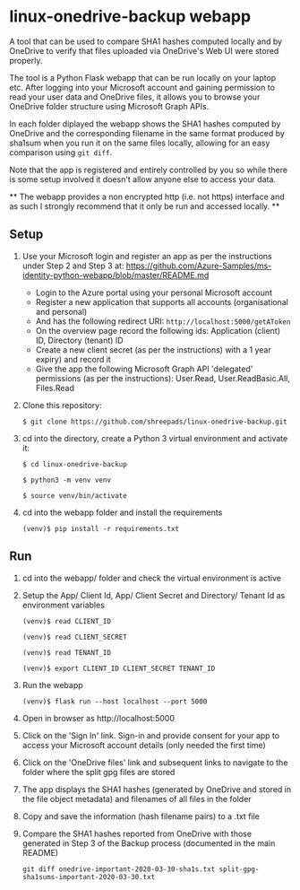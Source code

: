 # linux-onedrive-backup webapp

A tool that can be used to compare SHA1 hashes computed locally and by OneDrive to verify
that files uploaded via OneDrive's Web UI were stored properly.

The tool is a Python Flask webapp that can be run locally on your laptop etc. After logging
into your Microsoft account and gaining permission to read your user data and OneDrive files,
it allows you to browse your OneDrive folder structure using Microsoft Graph APIs.

In each folder diplayed the webapp shows the SHA1 hashes computed by OneDrive and the
corresponding filename in the same format produced by sha1sum when you run it on the same
files locally, allowing for an easy comparison using `git diff`.

Note that the app is registered and entirely controlled by you so while there is some setup
involved it doesn't allow anyone else to access your data.

** The webapp provides a non encrypted http (i.e. not https) interface and as such I strongly
recommend that it only be run and accessed locally. **

## Setup

1. Use your Microsoft login and register an app as per the instructions under Step 2 and
   Step 3 at: https://github.com/Azure-Samples/ms-identity-python-webapp/blob/master/README.md

   * Login to the Azure portal using your personal Microsoft account
   * Register a new application that supports all accounts (organisational and personal)
   * And has the following redirect URI: `http://localhost:5000/getAToken`
   * On the overview page record the following ids: Application (client) ID, Directory (tenant) ID
   * Create a new client secret (as per the instructions) with a 1 year expiry) and record it
   * Give the app the following Microsoft Graph API 'delegated' permissions (as 
     per the instructions): User.Read, User.ReadBasic.All, Files.Read

1. Clone this repository:

   `$ git clone https://github.com/shreepads/linux-onedrive-backup.git`
   
1. cd into the directory, create a Python 3 virtual environment and activate it:

   `$ cd linux-onedrive-backup`
   
   `$ python3 -m venv venv`
   
   `$ source venv/bin/activate`
   
1. cd into the webapp folder and install the requirements

   `(venv)$ pip install -r requirements.txt`
   

## Run

1. cd into the webapp/ folder and check the virtual environment is active

1. Setup the App/ Client Id, App/ Client Secret and Directory/ Tenant Id as environment variables

   `(venv)$ read CLIENT_ID`
   
   `(venv)$ read CLIENT_SECRET`
   
   `(venv)$ read TENANT_ID`
   
   `(venv)$ export CLIENT_ID CLIENT_SECRET TENANT_ID`
   
1. Run the webapp

   `(venv)$ flask run --host localhost --port 5000`
   
1. Open in browser as http://localhost:5000

1. Click on the 'Sign In' link. Sign-in and provide consent for your app to access your
   Microsoft account details (only needed the first time)

1. Click on the 'OneDrive files' link and subsequent links to navigate to the folder where
   the split gpg files are stored

1. The app displays the SHA1 hashes (generated by OneDrive and stored in the file object
   metadata) and filenames of all files in the folder
   
1. Copy and save the information (hash filename pairs) to a .txt file

1. Compare the SHA1 hashes reported from OneDrive with those generated in Step 3 of the Backup
   process (documented in the main README)

   `git diff onedrive-important-2020-03-30-sha1s.txt split-gpg-sha1sums-important-2020-03-30.txt`
